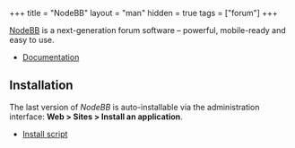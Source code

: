+++
title = "NodeBB"
layout = "man"
hidden = true
tags = ["forum"]
+++

[NodeBB](https://nodebb.org/) is a next-generation forum software – powerful, mobile-ready and easy to use.

- [Documentation](https://docs.nodebb.org/)

## Installation

The last version of *NodeBB* is auto-installable via the administration interface: **Web > Sites > Install an application**.

- [Install script](https://admin.alwaysdata.com/site/application/script/197/detail/)
